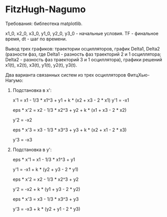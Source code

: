# FitzHugh-Nagumo
Требования: библеотека matplotlib. 

x1_0, x2_0, x3_0, y1_0, y2_0, y3_0 - начальные условия. TF - финальное время, dt - шаг по времени.

Вывод трех графиков: траектории осцилляторов, график Delta1, Delta2 (разности фаз, где Delta1 - разность фаз траекторий 2 и 1 осциллятора; Delta2 - разность фаз траекторий 3 и 1 осциллятора), графики решений x1(t), x2(t), x3(t), y1(t), y2(t), y3(t).

Два варианта связанных систем из трех осцилляторов ФитцХью-Нагумо:

1. Подстановка в x':

   x'1 = x1 - 1/3 * x1^3 + y1 + k * (x2 + x3 - 2 * x1)
   y'1 = -x1
   
   eps * x'2 = x2 - 1/3 * x2^3 + y2 + k * (x1 + x3 - 2 * x2)
   
   y'2 = -x2
   
   eps * x'3 = x3 - 1/3 * x3^3 + y3 + k * (x2 + x1 - 2 * x3)
   
   y'3 = -x3
   
2. Подстановка в y':

   eps * x'1 = x1 - 1/3 * x1^3 + y1
   
   y'1 = -x1 + k * (y2 + y3 - 2 * y1)
   
   eps * x'2 = x2 - 1/3 * x2^3 + y2
   
   y'2 = -x2 + k * (y1 + y3 - 2 * y2)
   
   eps * x'3 = x3 - 1/3 * x3^3 + y3
   
   y'3 = -x3 + k * (y2 + y1 - 2 * y3)
